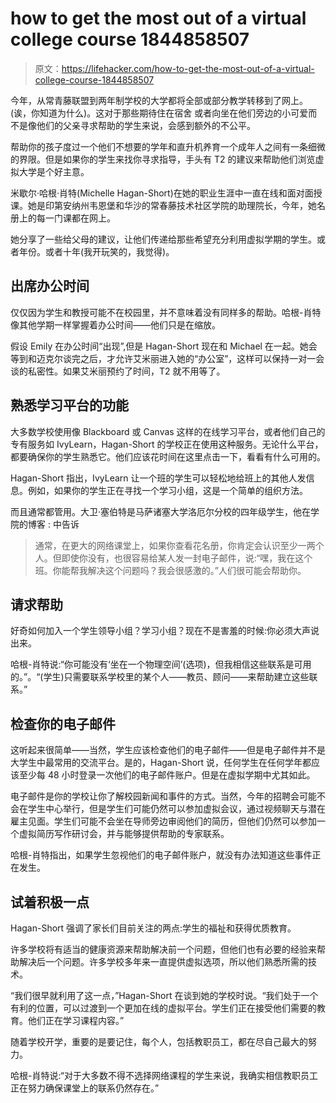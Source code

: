 # how to get the most out of a virtual college course 1844858507

> 原文：<https://lifehacker.com/how-to-get-the-most-out-of-a-virtual-college-course-1844858507>

今年，从常青藤联盟到两年制学校的大学都将全部或部分教学转移到了网上。(诶，你知道为什么)。这对于那些期待住在宿舍 或者向坐在他们旁边的小可爱而不是像他们的父亲寻求帮助的学生来说，会感到额外的不公平。

帮助你的孩子度过一个他们不想要的学年和直升机养育一个成年人之间有一条细微的界限。但是如果你的学生来找你寻求指导，手头有 T2 的建议来帮助他们浏览虚拟大学是个好主意。



米歇尔·哈根·肖特(Michelle Hagan-Short)在她的职业生涯中一直在线和面对面授课。她是印第安纳州韦恩堡和华沙的常春藤技术社区学院的助理院长，今年，她名册上的每一门课都在网上。

她分享了一些给父母的建议，让他们传递给那些希望充分利用虚拟学期的学生。或者年份。或者十年(我开玩笑的，我觉得)。

## 出席办公时间

仅仅因为学生和教授可能不在校园里，并不意味着没有同样多的帮助。哈根-肖特像其他学期一样掌握着办公时间——他们只是在缩放。

假设 Emily 在办公时间“出现”,但是 Hagan-Short 现在和 Michael 在一起。她会等到和迈克尔谈完之后，才允许艾米丽进入她的“办公室”，这样可以保持一对一会谈的私密性。如果艾米丽预约了时间，T2 就不用等了。



## 熟悉学习平台的功能

大多数学校使用像 Blackboard 或 Canvas 这样的在线学习平台，或者他们自己的专有服务如 IvyLearn，Hagan-Short 的学校正在使用这种服务。无论什么平台，都要确保你的学生熟悉它。他们应该花时间在这里点击一下，看看有什么可用的。

Hagan-Short 指出，IvyLearn 让一个班的学生可以轻松地给班上的其他人发信息。例如，如果你的学生正在寻找一个学习小组，这是一个简单的组织方法。

而且通常都管用。大卫·塞伯特是马萨诸塞大学洛厄尔分校的四年级学生，他在学院的博客 :
中告诉



> 通常，在更大的网络课堂上，如果你查看花名册，你肯定会认识至少一两个人。但即使你没有，也很容易给某人发一封电子邮件，说:“嘿，我在这个班。你能帮我解决这个问题吗？我会很感激的。”人们很可能会帮助你。

## 请求帮助

好奇如何加入一个学生领导小组？学习小组？现在不是害羞的时候:你必须大声说出来。

哈根-肖特说:“你可能没有‘坐在一个物理空间’(选项)，但我相信这些联系是可用的。”。“(学生)只需要联系学校里的某个人——教员、顾问——来帮助建立这些联系。”

## 检查你的电子邮件

这听起来很简单——当然，学生应该检查他们的电子邮件——但是电子邮件并不是大学生中最常用的交流平台。是的，Hagan-Short 说，任何学生在任何学年都应该至少每 48 小时登录一次他们的电子邮件账户。但是在虚拟学期中尤其如此。



电子邮件是你的学校让你了解校园新闻和事件的方式。当然，今年的招聘会可能不会在学生中心举行，但是学生们可能仍然可以参加虚拟会议，通过视频聊天与潜在雇主见面。学生们可能不会坐在导师旁边审阅他们的简历，但他们仍然可以参加一个虚拟简历写作研讨会，并与能够提供帮助的专家联系。

哈根-肖特指出，如果学生忽视他们的电子邮件账户，就没有办法知道这些事件正在发生。

## 试着积极一点

Hagan-Short 强调了家长们目前关注的两点:学生的福祉和获得优质教育。



许多学校将有适当的健康资源来帮助解决前一个问题，但他们也有必要的经验来帮助解决后一个问题。许多学校多年来一直提供虚拟选项，所以他们熟悉所需的技术。

“我们很早就利用了这一点，”Hagan-Short 在谈到她的学校时说。“我们处于一个有利的位置，可以过渡到一个更加在线的虚拟平台。学生们正在接受他们需要的教育。他们正在学习课程内容。”

随着学校开学，重要的是要记住，每个人，包括教职员工，都在尽自己最大的努力。

哈根-肖特说:“对于大多数不得不选择网络课程的学生来说，我确实相信教职员工正在努力确保课堂上的联系仍然存在。”